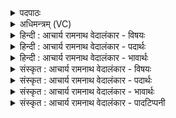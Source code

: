 <details><summary>पदपाठः</summary>

उ꣣त्ति꣡ष्ठ꣢न्। उ꣣त्। ति꣡ष्ठ꣢꣯न्। ओ꣡ज꣢꣯सा। स꣣ह꣢। पी꣣त्वा꣢। शिप्रे꣢꣯इ꣡ति꣢। अ꣣वेपयः। सो꣡म꣢꣯म्। इ꣣न्द्र। चमू꣡इति꣢। सु꣣त꣢म्। ९८८।
</details>

<details><summary>अधिमन्त्रम् (VC)</summary>

- इन्द्रः
- कुरुसुतिः काण्वः
- गायत्री
- षड्जः
</details>

<details><summary>हिन्दी : आचार्य रामनाथ वेदालंकार - विषयः</summary>

प्रथम मन्त्र में जीवात्मा के वीररस-पान का विषय है।
</details>

<details><summary>हिन्दी : आचार्य रामनाथ वेदालंकार - पदार्थः</summary>

पदार्थान्वयभाषाः -  हे(इन्द्र)विघ्नों का विदारण करने में समर्थ जीवात्मन्!तू(ओजसा सह)तेज के साथ(उत्तिष्ठन्)ऊँचा उठता हुआ(चमू)मन-बुद्धि रूप कटोरों में(सुतम्)निचोड़े गए(सोमम्)वीर-रस को(पीत्वा)पीकर(शिप्रे)जबड़े आदि अङ्गों को(अवेपयः)चलाता है।[जबड़े आदि को चलाना शत्रु के प्रति उग्रभाव के प्रकाशनार्थ होता है]॥१॥
</details>

<details><summary>हिन्दी : आचार्य रामनाथ वेदालंकार - भावार्थः</summary>

भावार्थभाषाः -  मनुष्य अपने आत्मा में वीरता के भावों को तरङ्गित करके,सब विघ्नों का विदारण करके आन्तरिक तथा बाह्य शत्रुओं का उच्छेद करे ॥१॥
</details>

<details><summary>संस्कृत : आचार्य रामनाथ वेदालंकार - विषयः</summary>

तत्रादौ जीवात्मनो वीररसपानविषयमाह।
</details>

<details><summary>संस्कृत : आचार्य रामनाथ वेदालंकार - पदार्थः</summary>

पदार्थान्वयभाषाः -  हे(इन्द्र)विघ्नविदारणसमर्थ जीवात्मन्!त्वम्(ओजसा सह)तेजसा साकम्(उत्तिष्ठन्)उद्यच्छन्(चमू)चम्वोः मनोबुद्धिरूपयोः अधिषवणफलकयोः(सुतम्)अभिषुतम्(सोमम्)वीररसम्(पीत्वा)आस्वाद्य(शिप्रे)हनू जम्भौ इति यावत्।[शिप्रे हनू नासिके वा इति निरुक्तम्(६।१७)। हनू इत्युपलक्षणम् अन्येषामङ्गानामपि।] (अवेपयः)चालयसि।[टुवेपृ कम्पने,णिजन्तः,लडर्थे लङ्।]हन्वादिचालनं च शत्रुं प्रत्युग्रभावप्रकाशनार्थम् ॥१॥२
</details>

<details><summary>संस्कृत : आचार्य रामनाथ वेदालंकार - भावार्थः</summary>

भावार्थभाषाः -  मनुष्यः स्वात्मनि वीरताया भावान् तरङ्गितान् कृत्वा सर्वान् विघ्नान् विदार्यान्तरान् बाह्यांश्च शत्रूनुच्छिन्द्यात् ॥१॥
</details>

<details><summary>संस्कृत : आचार्य रामनाथ वेदालंकार - पादटिप्पनी</summary>

टिप्पणी:   १. ऋ० ८।७६।१०, अथ० २०।४२।३, उभयत्र ‘पी॒त्वी’ इति पाठः। २. यजुर्वेदे ८।३९ कण्डिकायाः प्रारम्भोऽप्यनेनैव मन्त्रेण भवति। तत्र दयानन्दर्षिर्मन्त्रांशमिमं सभापतिपक्षे व्याख्यातवान्।
</details>